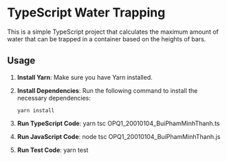 # TypeScript Water Trapping

This is a simple TypeScript project that calculates the maximum amount of water that can be trapped in a container based on the heights of bars.

## Usage

1. **Install Yarn**: Make sure you have Yarn installed.

2. **Install Dependencies**: Run the following command to install the necessary dependencies:

   ```shell
   yarn install

3. **Run TypeScript Code**: yarn tsc OPQ1_20010104_BuiPhamMinhThanh.ts

4. **Run JavaScript Code**: node tsc OPQ1_20010104_BuiPhamMinhThanh.js

5. **Run Test Code**: yarn test

